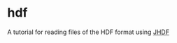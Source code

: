 
# hdf

A tutorial for reading files of the HDF format using [JHDF](https://github.com/jamesmudd/jhdf)

